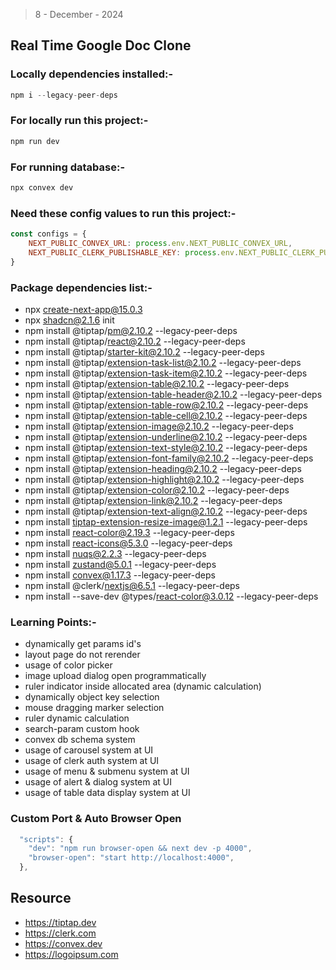 > 8 - December - 2024

## Real Time Google Doc Clone

### Locally dependencies installed:-

```js
npm i --legacy-peer-deps
```

### For locally run this project:-

```js
npm run dev
```

### For running database:-

```js
npx convex dev
```

### Need these config values to run this project:-

```js
const configs = {
    NEXT_PUBLIC_CONVEX_URL: process.env.NEXT_PUBLIC_CONVEX_URL,
    NEXT_PUBLIC_CLERK_PUBLISHABLE_KEY: process.env.NEXT_PUBLIC_CLERK_PUBLISHABLE_KEY,
}
```

### Package dependencies list:-

* npx create-next-app@15.0.3
* npx shadcn@2.1.6 init
* npm install @tiptap/pm@2.10.2 --legacy-peer-deps
* npm install @tiptap/react@2.10.2 --legacy-peer-deps
* npm install @tiptap/starter-kit@2.10.2 --legacy-peer-deps
* npm install @tiptap/extension-task-list@2.10.2 --legacy-peer-deps
* npm install @tiptap/extension-task-item@2.10.2 --legacy-peer-deps
* npm install @tiptap/extension-table@2.10.2 --legacy-peer-deps
* npm install @tiptap/extension-table-header@2.10.2 --legacy-peer-deps
* npm install @tiptap/extension-table-row@2.10.2 --legacy-peer-deps
* npm install @tiptap/extension-table-cell@2.10.2 --legacy-peer-deps
* npm install @tiptap/extension-image@2.10.2 --legacy-peer-deps
* npm install @tiptap/extension-underline@2.10.2 --legacy-peer-deps
* npm install @tiptap/extension-text-style@2.10.2 --legacy-peer-deps
* npm install @tiptap/extension-font-family@2.10.2 --legacy-peer-deps
* npm install @tiptap/extension-heading@2.10.2 --legacy-peer-deps
* npm install @tiptap/extension-highlight@2.10.2 --legacy-peer-deps
* npm install @tiptap/extension-color@2.10.2 --legacy-peer-deps
* npm install @tiptap/extension-link@2.10.2 --legacy-peer-deps
* npm install @tiptap/extension-text-align@2.10.2 --legacy-peer-deps
* npm install tiptap-extension-resize-image@1.2.1 --legacy-peer-deps
* npm install react-color@2.19.3 --legacy-peer-deps
* npm install react-icons@5.3.0 --legacy-peer-deps
* npm install nuqs@2.2.3 --legacy-peer-deps
* npm install zustand@5.0.1 --legacy-peer-deps
* npm install convex@1.17.3 --legacy-peer-deps
* npm install @clerk/nextjs@6.5.1 --legacy-peer-deps
* npm install --save-dev @types/react-color@3.0.12 --legacy-peer-deps

### Learning Points:-

* dynamically get params id's
* layout page do not rerender
* usage of color picker
* image upload dialog open programmatically
* ruler indicator inside allocated area (dynamic calculation)
* dynamically object key selection
* mouse dragging marker selection
* ruler dynamic calculation
* search-param custom hook
* convex db schema system
* usage of carousel system at UI
* usage of clerk auth system at UI
* usage of menu & submenu system at UI
* usage of alert & dialog system at UI
* usage of table data display system at UI

### Custom Port & Auto Browser Open

```js
  "scripts": {
    "dev": "npm run browser-open && next dev -p 4000",
    "browser-open": "start http://localhost:4000",
  },
```

## Resource

* <https://tiptap.dev>
* <https://clerk.com>
* <https://convex.dev>
* <https://logoipsum.com>
